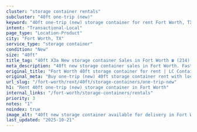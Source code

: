 ```yaml
---
cluster: "storage container rentals"
subcluster: "40ft one-trip (new)"
keyword: "40ft one-trip (new) storage container for rent Fort Worth, TX"
intent: "Transactional-Local"
page_type: "Location-Product"
city: "Fort Worth, TX"
service_type: "storage container"
condition: "New"
size: "40ft"
title_tag: "40ft X3a New storage container Sales in Fort Worth ☎ (214) 524-4168 | LC Container"
meta_description: "40ft new storage container sales in Fort Worth. Fast delivery, competitive pricing. Serving storage containers area. Quote ID: DXF. Call (214) 524-4168 for your free quote today."
original_title: "Fort Worth 40ft storage container for rent | LC Container"
original_meta: "Buy one-trip (new) 40ft storage container rent with local delivery in Fort Worth, TX. LC Container — local Since 2003. Request a fast quote today."
url_slug: "/fort-worth/rent/40ft/storage-containers/one-trip-new"
h1: "Rent 40ft one-trip (new) storage container in Fort Worth"
internal_links: "/fort-worth/storage-containers/rentals"
priority: 3
notes: "1"
noindex: true
image_alt: "40ft new storage container available for delivery in Fort Worth"
last_updated: "2025-10-21"
---
```


<!-- TODO: Add unique city/inventory copy, images, and internal links here. -->
